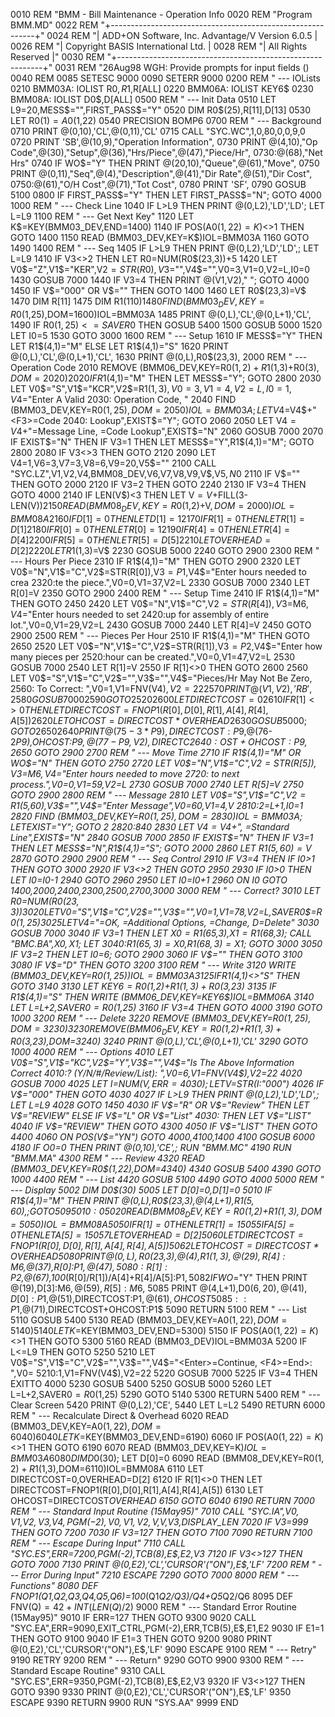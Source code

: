 0010 REM "BMM - Bill Maintenance - Operation Info
0020 REM "Program BMM.MD"
0022 REM "+-----------------------------------------------------------+"
0024 REM "| ADD+ON Software, Inc. Advantage/V Version 6.0.5           |
0026 REM "|         Copyright BASIS International Ltd.                   |
0028 REM "|                  All Rights Reserved                      |"
0030 REM "+-----------------------------------------------------------+"
0031 REM "26Aug98 WGH: Provide prompts for input fields ()
0040 REM 
0085 SETESC 9000
0090 SETERR 9000
0200 REM " --- IOLists
0210 BMM03A: IOLIST R0$,R1$,R[ALL]
0220 BMM06A: IOLIST KEY6$
0230 BMM08A: IOLIST D0$,D[ALL]
0500 REM " --- Init Data
0510 LET L9=20,MESS$="",FIRST_PASS$="Y"
0520 DIM R0$(25),R[11],D[13]
0530 LET R0$(1)=A0$(1,22)
0540 PRECISION BOMP6
0700 REM " --- Background
0710 PRINT @(0,10),'CL',@(0,11),'CL'
0715 CALL "SYC.WC",1,0,80,0,0,9,0
0720 PRINT 'SB',@(10,9),"Operation Information",
0730 PRINT @(4,10),"Op Code",@(30),"Setup",@(36),"Hrs/Piece",@(47),"Piece/Hr",
0730:@(68),"Net Hrs"
0740 IF WO$="Y" THEN PRINT @(20,10),"Queue",@(61),"Move",
0750 PRINT @(0,11),"Seq",@(4),"Description",@(41),"Dir Rate",@(51),"Dir Cost",
0750:@(61),"O/H Cost",@(71),"Tot Cost",
0780 PRINT 'SF',
0790 GOSUB 5100
0800 IF FIRST_PASS$="Y" THEN LET FIRST_PASS$="N"; GOTO 4000
1000 REM " --- Check Line
1040 IF L>L9 THEN PRINT @(0,L2),'LD','LD'; LET L=L9
1100 REM " --- Get Next Key"
1120 LET K$=KEY(BMM03_DEV,END=1400)
1140 IF POS(A0$(1,22)=K$)<>1 THEN GOTO 1400
1150 READ (BMM03_DEV,KEY=K$)IOL=BMM03A
1160 GOTO 1490
1400 REM " --- Seq
1405 IF L>L9 THEN PRINT @(0,L2),'LD','LD',; LET L=L9
1410 IF V3<>2 THEN LET R0=NUM(R0$(23,3))+5
1420 LET V0$="Z",V1$="KER",V2$=STR(R0),V3$="",V4$="",V0=3,V1=0,V2=L,I0=0
1430 GOSUB 7000
1440 IF V3=4 THEN PRINT @(V1,V2),"    "; GOTO 4000
1450 IF V$="000" OR V$="" THEN GOTO 1400
1460 LET R0$(23,3)=V$
1470 DIM R[11]
1475 DIM R1$(110)
1480 FIND (BMM03_DEV,KEY=R0$(1,25),DOM=1600)IOL=BMM03A
1485 PRINT @(0,L),'CL',@(0,L+1),'CL',
1490 IF R0$(1,25)<=SAVER0$ THEN GOSUB 5400
1500 GOSUB 5000
1520 LET I0=5
1530 GOTO 3000
1600 REM " --- Setup
1610 IF MESS$="Y" THEN LET R1$(4,1)="M" ELSE LET R1$(4,1)="S"
1620 PRINT @(0,L),'CL',@(0,L+1),'CL',
1630 PRINT @(0,L),R0$(23,3),
2000 REM " --- Operation Code
2010 REMOVE (BMM06_DEV,KEY=R0$(1,2)+R1$(1,3)+R0$(3),DOM=2020)
2020 IF R1$(4,1)="M" THEN LET MESS$="Y"; GOTO 2800
2030 LET V0$="S",V1$="KCR",V2$=R1$(1,3),V0=3,V1=4,V2=L,I0=1,V4$="Enter A Valid
2030: Operation Code, "
2040 FIND (BMM03_DEV,KEY=R0$(1,25),DOM=2050)IOL=BMM03A; LET V4$=V4$+"<F3>=Code
2040: Lookup",EXIST$="Y"; GOTO 2060
2050 LET V4$=V4$+"<F1>=Message Line, <F3>=Code Lookup",EXIST$="N"
2060 GOSUB 7000
2070 IF EXIST$="N" THEN IF V3=1 THEN LET MESS$="Y",R1$(4,1)="M"; GOTO 2800
2080 IF V3<>3 THEN GOTO 2120
2090 LET V4=1,V6=3,V7=3,V8=6,V9=20,V5$=""
2100 CALL "SYC.LZ",V1,V2,V4,BMM08_DEV,V6,V7,V8,V9,V$,V5$,N0$
2110 IF V$="" THEN GOTO 2000
2120 IF V3=2 THEN GOTO 2240
2130 IF V3=4 THEN GOTO 4000
2140 IF LEN(V$)<3 THEN LET V$=V$+FILL(3-LEN(V$))
2150 READ (BMM08_DEV,KEY=R0$(1,2)+V$,DOM=2000)IOL=BMM08A
2160 IF D[1]=0 THEN LET D[1]=1
2170 IF R[1]=0 THEN LET R[1]=D[1]
2180 IF R[0]=0 THEN LET R[0]=1
2190 IF R[4]=0 THEN LET R[4]=D[4]
2200 IF R[5]=0 THEN LET R[5]=D[5]
2210 LET OVERHEAD=D[2]
2220 LET R1$(1,3)=V$
2230 GOSUB 5000
2240 GOTO 2900
2300 REM " --- Hours Per Piece
2310 IF R1$(4,1)="M" THEN GOTO 2900
2320 LET V0$="N",V1$="C",V2$=STR(R[0]),V3$=P1$,V4$="Enter hours needed to crea
2320:te the piece.",V0=0,V1=37,V2=L
2330 GOSUB 7000
2340 LET R[0]=V
2350 GOTO 2900
2400 REM " --- Setup Time
2410 IF R1$(4,1)="M" THEN GOTO 2450
2420 LET V0$="N",V1$="C",V2$=STR(R[4]),V3$=M6$,V4$="Enter hours needed to set 
2420:up for assembly of entire lot.",V0=0,V1=29,V2=L
2430 GOSUB 7000
2440 LET R[4]=V
2450 GOTO 2900
2500 REM " --- Pieces Per Hour
2510 IF R1$(4,1)="M" THEN GOTO 2650
2520 LET V0$="N",V1$="C",V2$=STR(R[1]),V3$=P2$,V4$="Enter how many pieces per 
2520:hour can be created.",V0=0,V1=47,V2=L
2530 GOSUB 7000
2540 LET R[1]=V
2550 IF R[1]<>0 THEN GOTO 2600
2560 LET V0$="S",V1$="C",V2$="",V3$="",V4$="Pieces/Hr May Not Be Zero, <Enter>
2560: To Correct: ",V0=1,V1=FNV(V4$),V2=22
2570 PRINT @(V1,V2),'RB',
2580 GOSUB 7000
2590 GOTO 2520
2600 LET DIRECTCOST=0
2610 IF R[1]<>0 THEN LET DIRECTCOST=FNOP1(R[0],D[0],R[1],A[4],R[4],A[5])
2620 LET OHCOST=DIRECTCOST*OVERHEAD
2630 GOSUB 5000; GOTO 2650
2640 PRINT @(75-3*P9),DIRECTCOST:P9$,@(76-2*P9),OHCOST:P9$,@(77-P9,V2),DIRECTC
2640:OST+OHCOST:P9$,
2650 GOTO 2900
2700 REM " --- Move Time
2710 IF R1$(4,1)="M" OR WO$="N" THEN GOTO 2750
2720 LET V0$="N",V1$="C",V2$=STR(R[5]),V3$=M6$,V4$="Enter hours needed to move
2720: to next process.",V0=0,V1=59,V2=L
2730 GOSUB 7000
2740 LET R[5]=V
2750 GOTO 2900
2800 REM " --- Message
2810 LET V0$="S",V1$="C",V2$=R1$(5,60),V3$="",V4$="Enter Message",V0=60,V1=4,V
2810:2=L+1,I0=1
2820 FIND (BMM03_DEV,KEY=R0$(1,25),DOM=2830)IOL=BMM03A; LET EXIST$="Y"; GOTO 2
2820:840
2830 LET V4$=V4$+", <F1>=Standard Line",EXIST$="N"
2840 GOSUB 7000
2850 IF EXIST$="N" THEN IF V3=1 THEN LET MESS$="N",R1$(4,1)="S"; GOTO 2000
2860 LET R1$(5,60)=V$
2870 GOTO 2900
2900 REM " --- Seq Control
2910 IF V3=4 THEN IF I0>1 THEN GOTO 3000
2920 IF V3<>2 THEN GOTO 2950
2930 IF I0>0 THEN LET I0=I0-1
2940 GOTO 2960
2950 LET I0=I0+1
2960 ON I0 GOTO 1400,2000,2400,2300,2500,2700,3000
3000 REM " --- Correct?
3010 LET R0=NUM(R0$(23,3))
3020 LET V0$="S",V1$="C",V2$="",V3$="",V0=1,V1=78,V2=L,SAVER0$=R0$(1,25)
3025 LET V4$="<Enter>=OK, <F1>=Additional Options, <F2>=Change, D=Delete"
3030 GOSUB 7000
3040 IF V3=1 THEN LET X0$=R1$(65,3),X1$=R1$(68,3); CALL "BMC.BA",X0$,X1$; LET 
3040:R1$(65,3)=X0$,R1$(68,3)=X1$; GOTO 3000
3050 IF V3=2 THEN LET I0=6; GOTO 2900
3060 IF V$="" THEN GOTO 3100
3080 IF V$="D" THEN GOTO 3200
3100 REM " --- Write
3120 WRITE (BMM03_DEV,KEY=R0$(1,25))IOL=BMM03A
3125 IF R1$(4,1)<>"S" THEN GOTO 3140
3130 LET KEY6$=R0$(1,2)+R1$(1,3)+R0$(3,23)
3135 IF R1$(4,1)="S" THEN WRITE (BMM06_DEV,KEY=KEY6$)IOL=BMM06A
3140 LET L=L+2,SAVER0$=R0$(1,25)
3160 IF V3=4 THEN GOTO 4000
3190 GOTO 1000
3200 REM " --- Delete
3220 REMOVE (BMM03_DEV,KEY=R0$(1,25),DOM=3230)
3230 REMOVE (BMM06_DEV,KEY=R0$(1,2)+R1$(1,3)+R0$(3,23),DOM=3240)
3240 PRINT @(0,L),'CL',@(0,L+1),'CL'
3290 GOTO 1000
4000 REM " --- Options
4010 LET V0$="S",V1$="KC",V2$="Y",V3$="",V4$="Is The Above Information Correct
4010:? (Y/N/#/Review/List): ",V0=6,V1=FNV(V4$),V2=22
4020 GOSUB 7000
4025 LET I=NUM(V$,ERR=4030); LET V$=STR(I:"000")
4026 IF V$="000" THEN GOTO 4030
4027 IF L>L9 THEN PRINT @(0,L2),'LD','LD',; LET L=L9
4028 GOTO 1450
4030 IF V$="R" OR V$="Review" THEN LET V$="REVIEW" ELSE IF V$="L" OR V$="List"
4030: THEN LET V$="LIST"
4040 IF V$="REVIEW" THEN GOTO 4300
4050 IF V$="LIST" THEN GOTO 4400
4060 ON POS(V$="YN") GOTO 4000,4100,1400
4100 GOSUB 6000
4180 IF O0=0 THEN PRINT @(0,10),'CE',; RUN "BMM.MC"
4190 RUN "BMM.MA"
4300 REM " --- Review
4320 READ (BMM03_DEV,KEY=R0$(1,22),DOM=4340)
4340 GOSUB 5400
4390 GOTO 1000
4400 REM " --- List
4420 GOSUB 5100
4490 GOTO 4000
5000 REM " --- Display
5002 DIM D0$(30)
5005 LET D[0]=0,D[1]=0
5010 IF R1$(4,1)="M" THEN PRINT @(0,L),R0$(23,3),@(4,L+1),R1$(5,60),; GOTO 509
5010:0
5020 READ (BMM08_DEV,KEY=R0$(1,2)+R1$(1,3),DOM=5050)IOL=BMM08A
5050 IF R[1]=0 THEN LET R[1]=1
5055 IF A[5]=0 THEN LET A[5]=1
5057 LET OVERHEAD=D[2]
5060 LET DIRECTCOST=FNOP1(R[0],D[0],R[1],A[4],R[4],A[5])
5062 LET OHCOST=DIRECTCOST*OVERHEAD
5080 PRINT @(0,L),R0$(23,3),@(4),R1$(1,3),@(29),R[4]:M6$,@(37),R[0]:P1$,@(47),
5080:R[1]:P2$,@(67),100*(R[0]/R[1])/A[4]+R[4]/A[5]:P1$,
5082 IF WO$="Y" THEN PRINT @(19),D[3]:M6$,@(59),R[5]:M6$,
5085 PRINT @(4,L+1),D0$(6,20),@(41),D[0]:P1$,@(51),DIRECTCOST:P1$,@(61),OHCOST
5085::P1$,@(71),DIRECTCOST+OHCOST:P1$
5090 RETURN
5100 REM " --- List
5110 GOSUB 5400
5130 READ (BMM03_DEV,KEY=A0$(1,22),DOM=5140)
5140 LET K$=KEY(BMM03_DEV,END=5300)
5150 IF POS(A0$(1,22)=K$)<>1 THEN GOTO 5300
5160 READ (BMM03_DEV)IOL=BMM03A
5200 IF L<=L9 THEN GOTO 5250
5210 LET V0$="S",V1$="C",V2$="",V3$="",V4$="<Enter>=Continue, <F4>=End>: ",V0=
5210:1,V1=FNV(V4$),V2=22
5220 GOSUB 7000
5225 IF V3=4 THEN EXITTO 4000
5230 GOSUB 5400
5250 GOSUB 5000
5260 LET L=L+2,SAVER0$=R0$(1,25)
5290 GOTO 5140
5300 RETURN
5400 REM " --- Clear Screen
5420 PRINT @(0,L2),'CE',
5440 LET L=L2
5490 RETURN
6000 REM " --- Recalculate Direct & Overhead
6020 READ (BMM03_DEV,KEY=A0$(1,22),DOM=6040)
6040 LET K$=KEY(BMM03_DEV,END=6190)
6060 IF POS(A0$(1,22)=K$)<>1 THEN GOTO 6190
6070 READ (BMM03_DEV,KEY=K$)IOL=BMM03A
6080 DIM D0$(30); LET D[0]=0
6090 READ (BMM08_DEV,KEY=R0$(1,2)+R1$(1,3),DOM=6110)IOL=BMM08A
6110 LET DIRECTCOST=0,OVERHEAD=D[2]
6120 IF R[1]<>0 THEN LET DIRECTCOST=FNOP1(R[0],D[0],R[1],A[4],R[4],A[5])
6130 LET OHCOST=DIRECTCOST*OVERHEAD
6150 GOTO 6040
6190 RETURN
7000 REM " --- Standard Input Routine (15May95)"
7010 CALL "SYC.IA",V0$,V1$,V2$,V3$,V4$,PGM(-2),V0,V1,V2,V$,V,V3,DISPLAY_LEN
7020 IF V3=999 THEN GOTO 7200
7030 IF V3=127 THEN GOTO 7100
7090 RETURN
7100 REM " --- Escape During Input"
7110 CALL "SYC.ES",ERR=7200,PGM(-2),TCB(8),E$,E2,V3
7120 IF V3<>127 THEN GOTO 7000
7130 PRINT @(0,E2),'CL','CURSOR'("ON"),E$,'LF'
7200 REM " --- Error During Input"
7210 ESCAPE
7290 GOTO 7000
8000 REM " --- Functions"
8080 DEF FNOP1(Q1,Q2,Q3,Q4,Q5,Q6)=100*(Q1*Q2/Q3)/Q4+Q5*Q2/Q6
8095 DEF FNV(Q$)=42+INT(LEN(Q$)/2)
9000 REM " --- Standard Error Routine (15May95)"
9010 IF ERR=127 THEN GOTO 9300
9020 CALL "SYC.EA",ERR=9090,EXIT_CTRL,PGM(-2),ERR,TCB(5),E$,E1,E2
9030 IF E1=1 THEN GOTO 9100
9040 IF E1=3 THEN GOTO 9200
9080 PRINT @(0,E2),'CL','CURSOR'("ON"),E$,'LF'
9090 ESCAPE
9100 REM " --- Retry"
9190 RETRY
9200 REM " --- Return"
9290 GOTO 9900
9300 REM " --- Standard Escape Routine"
9310 CALL "SYC.ES",ERR=9350,PGM(-2),TCB(8),E$,E2,V3
9320 IF V3<>127 THEN GOTO 9390
9330 PRINT @(0,E2),'CL','CURSOR'("ON"),E$,'LF'
9350 ESCAPE
9390 RETURN
9900 RUN "SYS.AA"
9999 END

